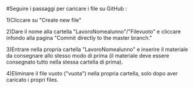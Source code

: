 #Seguire i passaggi per caricare i file su GitHub :

1)Cliccare su "Create new file"

2)Dare il nome alla cartella "LavoroNomealunno"/"Filevuoto" e cliccare infondo alla pagina "Commit directly to the master branch."

3)Entrare nella propria cartella "LavoroNomealunno" e inserire il materiale da consegnare allo stesso modo di prima (il materiale deve essere consegnato tutto nella stessa cartella di prima).

4)Eliminare il file vuoto ("vuota") nella propria cartella, solo dopo aver caricato i propri files.
